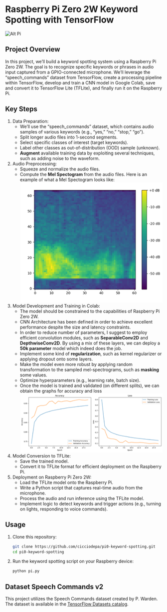 # Raspberry Pi Zero 2W Keyword Spotting with TensorFlow
![Alt Pi](https://www.robotstore.it/images/products/2415%20RaspberryPi_Zero_2W%20bis.jpg)
## Project Overview
In this project, we’ll build a keyword spotting system using a Raspberry Pi Zero 2W. The goal is to recognize specific keywords or phrases in audio input captured from a GPIO-connected microphone. We’ll leverage the “speech_commands” dataset from TensorFlow, create a processing pipeline within TensorFlow, develop and train a CNN model in Google Colab, save and convert it to TensorFlow Lite (TFLite), and finally run it on the Raspberry Pi.

## Key Steps
1. Data Preparation:
   - We’ll use the “speech_commands” dataset, which contains audio samples of various keywords (e.g., “yes,” “no,” “stop,” “go”).
   - Split longer audio files into 1-second segments.
   - Select specific classes of interest (target keywords).
   - Label other classes as out-of-distribution (OOD) sample (unknown).
   - **Augment** available training data by exploiting several techniques, such as adding noise to the waveform.
2. Audio Preprocessing:
   - Squeeze and normalize the audio files.
   - Compute the **Mel Spectogram** from the audio files. Here is an example of what a Mel Spectogram looks like:
     ![Alt melspec](./mel_spec.jpg)
3. Model Development and Training in Colab:
   - The model should be constrained to the capabilities of Raspberry Pi Zero 2W.
   - CNN Architecture has been defined in order to achieve excellent performance despite the size and latency constraints.
   - In order to reduce number of parameters, I suggest to employ efficient convolution modules, such as **SeparableConv2D** and **DepthwiseConv2D**. By using a mix of these layers, we can deploy a **50k parameter** model which indeed does the job.
   - Implement some kind of **regularization**, such as kernel regularizer or applying dropout onto some layers.
   - Make the model even more robust by applying random transformation to the sampled mel-spectrograms, such as **masking** some values. 
   - Optimize hyperparameters (e.g., learning rate, batch size).
   - Once the model is trained and validated (on different splits), we can obtain the graphs for accuracy and loss ![Alt training](./training.png)
4. Model Conversion to TFLite:
   - Save the trained model.
   - Convert it to TFLite format for efficient deployment on the Raspberry Pi.
5. Deployment on Raspberry Pi Zero 2W:
   - Load the TFLite model onto the Raspberry Pi.
   - Write a Python script that captures real-time audio from the microphone.
   - Process the audio and run inference using the TFLite model.
   - Implement logic to detect keywords and trigger actions (e.g., turning on lights, responding to voice commands).
 
## Usage
1. Clone this repository:
   ```bash
   git clone https://github.com/cicciodepa/pi0-keyword-spotting.git
   cd pi0-keyword-spotting
   ```
2. Run the keyword spotting script on your Raspberry device:
    ```bash
    python pi.py
    ```

## Dataset Speech Commands v2

This project utilizes the Speech Commands dataset created by P. Warden. The dataset is available in the [TensorFlow Datasets catalog](https://www.tensorflow.org/datasets/catalog/speech_commands).


